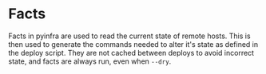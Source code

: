 # Facts

Facts in pyinfra are used to read the current state of remote hosts. This is then used to generate the commands needed to alter it's state as defined in the deploy script. They are not cached between deploys to avoid incorrect state, and facts are always run, even when `--dry`.
